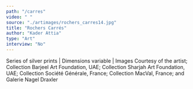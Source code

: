 ```yaml
---
path: "/carres"
video: " "
source: "./artimages/rochers_carres14.jpg"
title: "Rochers Carrés"
author: "Kader Attia"
type: "Art"
interview: "No"
---
```


Series of silver prints | Dimensions variable | Images Courtesy of the artist; Collection Barjeel Art Foundation, UAE; Collection Sharjah Art Foundation, UAE; Collection Société Générale, France; Collection MacVal, France; and Galerie Nagel Draxler
